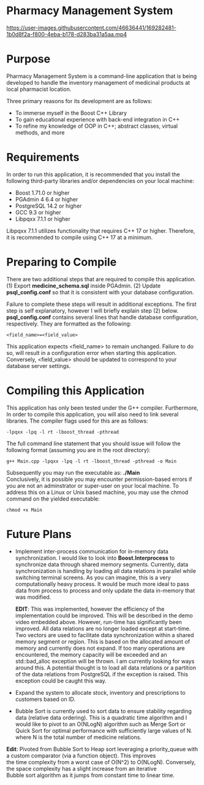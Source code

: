 # Pharmacy Management System



https://user-images.githubusercontent.com/46636441/169282481-1b0d8f2a-f800-4eba-b178-d283ba31a5aa.mp4


# Purpose
Pharmacy Management System is a command-line application that is being developed to
handle the inventory management of medicinal products at local pharmacist location.

Three primary reasons for its development are as follows:
- To immerse myself in the Boost C++ Library
- To gain educational experience with back-end integration in C++
- To refine my knowledge of OOP in C++; abstract classes, virtual methods, and more

# Requirements
In order to run this application, it is recommended that you install the following
third-party libraries and/or dependencies on your local machine:

- Boost 1.71.0 or higher
- PGAdmin 4 6.4 or higher
- PostgreSQL 14.2 or higher
- GCC 9.3 or higher
- Libpqxx 7.1.1 or higher

Libpqxx 7.1.1 utilizes functionality that requires C++ 17 or higher. Therefore, it is
recommended to compile using C++ 17 at a minimum.

# Preparing to Compile
There are two additional steps that are required to compile this application. 
  (1) Export **medicine_schema.sql** inside PGAdmin.
  (2) Update **psql_config.conf** so that it is consistent with your database configuration.
      
Failure to complete these steps will result in additional exceptions. The first step is self
explanatory, however I will briefly explain step (2) below. **psql_config.conf** contains
several lines that handle database configuration, respectively. They are formatted as the following:

```
<field_name>=<field_value>
```
This application expects <field_name> to remain unchanged. Failure to do so, will result in a
configuration error when starting this application. Conversely, <field_value> should be updated
to correspond to your database server settings.

# Compiling this Application
This application has only been tested under the G++ compiler. Furthermore, In order to compile 
this application, you will also need to link several libraries. The compiler flags used for 
this are as follows:

```
-lpqxx -lpq -l rt -lboost_thread -pthread 
```
The full command line statement that you should issue will follow the following format (assuming you are in the root directory):

```
g++ Main.cpp -lpqxx -lpq -l rt -lboost_thread -pthread -o Main
```
Subsequently you may run the executable as: **./Main**  
Conclusively, it is possible you may encounter permission-based errors if you are not an adminstrator or super-user on your local machine.
To address this on a Linux or Unix based machine, you may use the chmod command on the yielded executable:

```
chmod +x Main
```

# Future Plans
* Implement inter-process communication for in-memory data synchronization. I would like to look into **Boost.Interprocess** to synchronize
  data through shared memory segments. Currently, data synchronization is handling by loading all data relations in parallel while switching
  terminal screens. As you can imagine, this is a very computationally heavy process. It would be much more ideal to pass data from process to
  process and only update the data in-memory that was modified.

  **EDIT**: This was implemented, however the efficiency of the implementation could be improved. This will be described in the demo video
            embedded above. However, run-time has significantly been improved. All data relations are no longer loaded except at start-time.
            Two vectors are used to facilitate data synchronization within a shared memory segment or region. This is based on the allocated
            amount of memory and currently does not expand. If too many operations are encountered, the memory capacity will be exceeded
            and an std::bad_alloc exception will be thrown. I am currently looking for ways around this. A potential thought is to load
            all data relations or a partition of the data relations from PostgreSQL if the exception is raised. This exception could be caught
            this way.

* Expand the system to allocate stock, inventory and prescriptions to customers based on ID.

* Bubble Sort is currently used to sort data to ensure stability regarding data (relative data ordering). This is a quadratic time algorithm and
  I would like to pivot to an O(NLogN) algorithm such as Merge Sort or Quick Sort for optimal performance with sufficiently large values of N.
  where N is the total number of medicine relations.

**Edit**: Pivoted from Bubble Sort to Heap sort leveraging a priority_queue with a custom comparator (via a function object). This improves  
          the time complexity from a worst case of O(N^2) to O(NLogN). Conversely, the space complexity has a slight increase from an iterative  
          Bubble sort algorithm as it jumps from constant time to linear time.  


